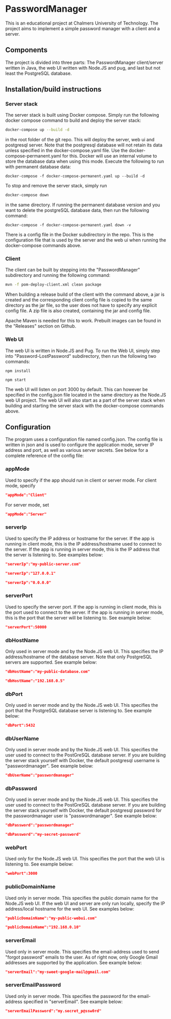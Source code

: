 # PasswordManager

This is an educational project at Chalmers University of Technology. The project aims to implement a simple password manager with a client and a server.

## Components

The project is divided into three parts: The PasswordManager client/server written in Java, the web UI written with Node.JS and pug, and last but not least the PostgreSQL database.

## Installation/build instructions

### Server stack

The server stack is built using Docker compose. Simply run the following docker compose command to build and deploy the server stack:

```bash
docker-compose up --build -d
```

in the root folder of the git repo. This will deploy the server, web ui and postgresql server. Note that the postgresql database will not retain its data unless specified in the docker-compose.yaml file. Use the docker-compose-permanent.yaml for this. Docker will use an internal volume to store the database data when using this mode. Execute the following to run with permanent database data:

```
docker-compose -f docker-compose-permanent.yaml up --build -d
```

To stop and remove the server stack, simply run

```bash
docker-compose down
```

in the same directory. If running the permanent database version and you want to delete the postgreSQL database data, then run the following command:

```
docker-compose -f docker-compose-permanent.yaml down -v
```

There is a config file in the Docker subdirectory in the repo. This is the configuration file that is used by the server and the web ui when running the docker-compose commands above.

### Client

The client can be built by stepping into the "PasswordManager" subdirectory and running the following command:

```bash
mvn -f pom-deploy-client.xml clean package
```

When building a release build of the client with the command above, a jar is created and the corresponding client config file is copied to the same directory as the jar file, so the user does not have to specify any explicit config file. A zip file is also created, containing the jar and config file.

Apache Maven is needed for this to work. Prebuilt images can be found in the "Releases" section on Github.

### Web UI
The web UI is written in Node.JS and Pug. To run the Web UI, simply step into "Password-LostPassword" subdirectory, then run the following two commands:

```
npm install
```

```
npm start
```

The web UI will listen on port 3000 by default. This can however be specified in the config.json file located in the same directory as the Node.JS web UI project. The web UI will also start as a part of the server stack when building and starting the server stack with the docker-compose commands above.

## Configuration

The program uses a configuration file named config.json. The config file is written in json and is used to configure the application mode, server IP address and port, as well as various server secrets. See below for a complete reference of the config file:

### appMode

Used to specify if the app should run in client or server mode. For client mode, specify

```json
"appMode":"Client"
```

For server mode, set

```json
"appMode":"Server"
```

### serverIp

Used to specify the IP address or hostname for the server. If the app is running in client mode, this is the IP address/hostname used to connect to the server. If the app is running in server mode, this is the IP address that the server is listening to. See examples below:

```json
"serverIp":"my-public-server.com"
```

```json
"serverIp":"127.0.0.1"
```

```json
"serverIp":"0.0.0.0"
```

### serverPort

Used to specify the server port. If the app is running in client mode, this is the port used to connect to the server. If the app is running in server mode, this is the port that the server will be listening to. See example below:

```json
"serverPort":50000
```

### dbHostName

Only used in server mode and by the Node.JS web UI. This specifies the IP address/hostname of the database server. Note that only PostgreSQL servers are supported. See example below:

```json
"dbHostName":"my-public-database.com"
```

```json
"dbHostName":"192.168.0.5"
```

### dbPort

Only used in server mode and by the Node.JS web UI. This specifies the port that the PostgreSQL database server is listening to. See example below:

```json
"dbPort":5432
```

### dbUserName

Only used in server mode and by the Node.JS web UI. This specifies the user used to connect to the PostGreSQL database server. If you are building the server stack yourself with Docker, the default postgresql username is "passwordmanager". See example below:

```json
"dbUserName":"passwordmanager"
```

### dbPassword

Only used in server mode and by the Node.JS web UI. This specifies the user used to connect to the PostGreSQL database server. If you are building the server stack yourself with Docker, the default postgresql password for the passwordmanager user is "passwordmanager". See example below:

```json
"dbPassword":"passwordmanager"
```

```json
"dbPassword":"my-secret-password"
```

### webPort

Used only for the Node.JS web UI. This specifies the port that the web UI is listening to. See example below:

```json
"webPort":3000
```

### publicDomainName

Used only in server mode. This specifies the public domain name for the Node.JS web UI. If the web UI and server are only run locally, specify the IP address/local hostname for the web UI. See examples below:

```json
"publicDomainName":"my-public-webui.com"
```

```json
"publicDomainName":"192.168.0.10"
```

### serverEmail

Used only in server mode. This specifies the email-address used to send "forgot password" emails to the user. As of right now, only Google Gmail addresses are supported by the application. See example below:

```json
"serverEmail":"my-sweet-google-mail@gmail.com"
```

### serverEmailPassword
Used only in server mode. This specifies the password for the email-address specified in "serverEmail". See example below:

```json
"serverEmailPassword":"my.secret_p@ssw0rd"
```